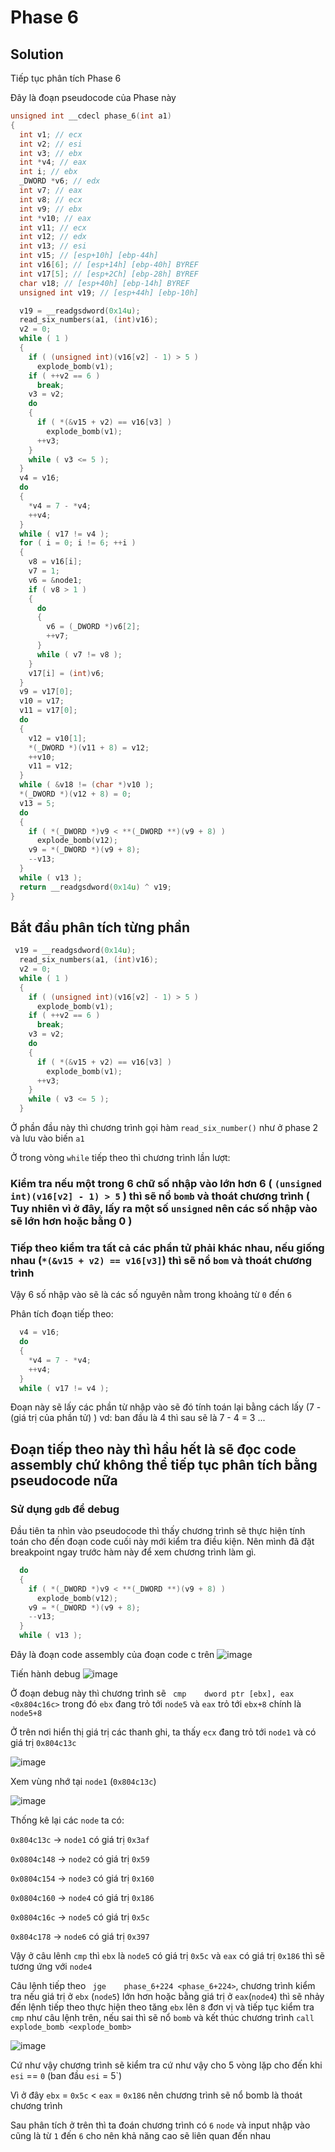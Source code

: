 # Phase 6

## Solution

Tiếp tục phân tích Phase 6 

Đây là đoạn pseudocode của Phase này

```c
unsigned int __cdecl phase_6(int a1)
{
  int v1; // ecx
  int v2; // esi
  int v3; // ebx
  int *v4; // eax
  int i; // ebx
  _DWORD *v6; // edx
  int v7; // eax
  int v8; // ecx
  int v9; // ebx
  int *v10; // eax
  int v11; // ecx
  int v12; // edx
  int v13; // esi
  int v15; // [esp+10h] [ebp-44h]
  int v16[6]; // [esp+14h] [ebp-40h] BYREF
  int v17[5]; // [esp+2Ch] [ebp-28h] BYREF
  char v18; // [esp+40h] [ebp-14h] BYREF
  unsigned int v19; // [esp+44h] [ebp-10h]

  v19 = __readgsdword(0x14u);
  read_six_numbers(a1, (int)v16);
  v2 = 0;
  while ( 1 )
  {
    if ( (unsigned int)(v16[v2] - 1) > 5 )
      explode_bomb(v1);
    if ( ++v2 == 6 )
      break;
    v3 = v2;
    do
    {
      if ( *(&v15 + v2) == v16[v3] )
        explode_bomb(v1);
      ++v3;
    }
    while ( v3 <= 5 );
  }
  v4 = v16;
  do
  {
    *v4 = 7 - *v4;
    ++v4;
  }
  while ( v17 != v4 );
  for ( i = 0; i != 6; ++i )
  {
    v8 = v16[i];
    v7 = 1;
    v6 = &node1;
    if ( v8 > 1 )
    {
      do
      {
        v6 = (_DWORD *)v6[2];
        ++v7;
      }
      while ( v7 != v8 );
    }
    v17[i] = (int)v6;
  }
  v9 = v17[0];
  v10 = v17;
  v11 = v17[0];
  do
  {
    v12 = v10[1];
    *(_DWORD *)(v11 + 8) = v12;
    ++v10;
    v11 = v12;
  }
  while ( &v18 != (char *)v10 );
  *(_DWORD *)(v12 + 8) = 0;
  v13 = 5;
  do
  {
    if ( *(_DWORD *)v9 < **(_DWORD **)(v9 + 8) )
      explode_bomb(v12);
    v9 = *(_DWORD *)(v9 + 8);
    --v13;
  }
  while ( v13 );
  return __readgsdword(0x14u) ^ v19;
}
```

## Bắt đầu phân tích từng phần 

```c
 v19 = __readgsdword(0x14u);
  read_six_numbers(a1, (int)v16);
  v2 = 0;
  while ( 1 )
  {
    if ( (unsigned int)(v16[v2] - 1) > 5 )
      explode_bomb(v1);
    if ( ++v2 == 6 )
      break;
    v3 = v2;
    do
    {
      if ( *(&v15 + v2) == v16[v3] )
        explode_bomb(v1);
      ++v3;
    }
    while ( v3 <= 5 );
  }
```

Ở phần đầu này thì chương trình gọi hàm `read_six_number()` như ở phase 2 và lưu vào biến `a1`

Ở trong vòng `while` tiếp theo thì chương trình lần lượt:

### Kiểm tra nếu một trong 6 chữ số nhập vào lớn hơn 6 ( `(unsigned int)(v16[v2] - 1) > 5` ) thì sẽ nổ `bomb` và thoát chương trình ( Tuy nhiên vì ở đây, lấy ra một số `unsigned` nên các số nhập vào sẽ lớn hơn hoặc bằng 0 )
### Tiếp theo kiểm tra tất cả các phần tử phải khác nhau, nếu giống nhau (`*(&v15 + v2) == v16[v3]`) thì sẽ nổ `bom` và thoát chương trình

Vậy 6 số nhập vào sẽ là các số nguyên nằm trong khoảng từ `0` đến `6`



Phân tích đoạn tiếp theo:

```c
  v4 = v16;
  do
  {
    *v4 = 7 - *v4;
    ++v4;
  }
  while ( v17 != v4 );
```

Đoạn này sẽ lấy các phần từ nhập vào sẽ đó tính toán lại bằng cách lấy (7 - (giá trị của phần tử) ) vd: ban đầu là 4 thì sau sẽ là 7 - 4  = 3 ...

## Đoạn tiếp theo này thì hầu hết là sẽ đọc code assembly chứ không thể tiếp tục phân tích bằng pseudocode nữa
### Sử dụng `gdb` để debug

Đầu tiên ta nhìn vào pseudocode thì thấy chương trình sẽ thực hiện tính toán cho đến đoạn code cuối này mới kiểm tra điều kiện. Nên mình đã đặt breakpoint ngay trước hàm này để xem chương trình làm gì.

```c
  do
  {
    if ( *(_DWORD *)v9 < **(_DWORD **)(v9 + 8) )
      explode_bomb(v12);
    v9 = *(_DWORD *)(v9 + 8);
    --v13;
  }
  while ( v13 );
```

Đây là đoạn code assembly của đoạn code c trên
![image](https://user-images.githubusercontent.com/31529599/118448433-328cfd00-b71c-11eb-9a06-5d7c42f0c6ba.png)

Tiến hành debug
![image](https://user-images.githubusercontent.com/31529599/118471923-7c80dd80-b732-11eb-8fd7-5d333da8ba58.png)


Ở đoạn debug này thì chương trình sẽ ` cmp    dword ptr [ebx], eax <0x804c16c>`  trong đó `ebx` đang trỏ tới `node5` và `eax` trỏ tới `ebx+8` chính là `node5+8`

Ở trên nơi hiển thị giá trị các thanh ghi, ta thấy `ecx` đang trỏ tới `node1` và có giá trị `0x804c13c`

![image](https://user-images.githubusercontent.com/31529599/118470892-5444af00-b731-11eb-80d9-5755ec913fb1.png)

Xem vùng nhớ tại `node1` (`0x804c13c`)

![image](https://user-images.githubusercontent.com/31529599/118471064-88b86b00-b731-11eb-9b30-d3abd90d2cf6.png)

Thống kê lại các `node` ta có:

`0x804c13c` -> `node1` có giá trị `0x3af`

`0x0804c148` -> `node2` có giá trị `0x59`

`0x0804c154` -> `node3` có giá trị `0x160`

`0x0804c160` -> `node4` có giá trị `0x186` 

`0x0804c16c` -> `node5` có giá trị `0x5c`

`0x804c178` -> `node6` có giá trị `0x397`

Vậy ở câu lênh `cmp` thì `ebx` là `node5` có giá trị `0x5c` và `eax` có giá trị `0x186` thì sẽ tương ứng với `node4`

Câu lệnh tiếp theo ` jge    phase_6+224 <phase_6+224>`, chương trình kiểm tra nếu giá trị ở `ebx` (`node5`) lớn hơn hoặc bằng giá trị ở `eax`(`node4`) thì sẽ nhảy đến lệnh tiếp theo thực hiện theo tăng `ebx` lên `8` đơn vị và tiếp tục kiểm tra `cmp` như câu lệnh trên, nếu sai thì sẽ nổ `bomb` và kết thúc chương trình `call   explode_bomb <explode_bomb>`

![image](https://user-images.githubusercontent.com/31529599/118472894-9373ff80-b733-11eb-8e8b-724da3051379.png)

Cứ như vậy chương trình sẽ kiểm tra cứ như vậy cho 5 vòng lặp cho đến khi `esi` == `0` (ban đầu `esi` = 5`)


Vì ở đây `ebx` = `0x5c` < `eax` = `0x186` nên chương trình sẽ nổ bomb là thoát chương trình

Sau phân tích ở trên thì ta đoán chương trình có `6` `node` và input nhập vào cũng là từ `1` đến `6` cho nên khả năng cao sẽ liên quan đến nhau









